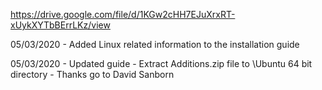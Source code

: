 
https://drive.google.com/file/d/1KGw2cHH7EJuXrxRT-xUykXYTbBErrLKz/view

05/03/2020 - Added Linux related information to the installation guide

05/03/2020 - Updated guide - Extract Additions.zip file to \Ubuntu 64 bit directory - Thanks go to David Sanborn
